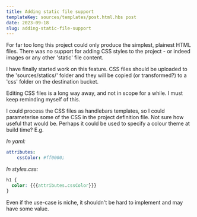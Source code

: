 ```yaml
---
title: Adding static file support
templateKey: sources/templates/post.html.hbs post
date: 2023-09-18
slug: adding-static-file-support
---
```

For far too long this project could only produce the simplest, plainest HTML files. There was no support for adding CSS styles to the project - or indeed images or any other 'static' file content.

I have finally started work on this feature. CSS files should be uploaded to the 'sources/statics/' folder and they will be copied (or transformed?) to a 'css' folder on the destination bucket.

Editing CSS files is a long way away, and not in scope for a while. I must keep reminding myself of this.

I could process the CSS files as handlebars templates, so I could parameterise some of the CSS in the project definition file. Not sure how useful that would be. Perhaps it could be used to specify a colour theme at build time? E.g.

*In yaml:*

```yaml
attributes:
    cssColor: #ff0000;
```

*In styles.css:*

```css
h1 {
  color: {{{attributes.cssColor}}}
}
```

Even if the use-case is niche, it shouldn't be hard to implement and may have some value.
